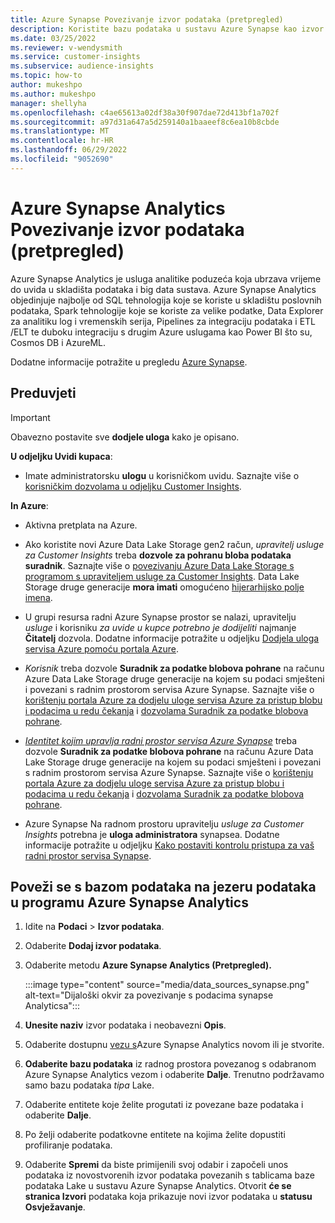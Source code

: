 ```yaml
---
title: Azure Synapse Povezivanje izvor podataka (pretpregled)
description: Koristite bazu podataka u sustavu Azure Synapse kao izvor podataka u programu Dynamics 365 Customer Insights.
ms.date: 03/25/2022
ms.reviewer: v-wendysmith
ms.service: customer-insights
ms.subservice: audience-insights
ms.topic: how-to
author: mukeshpo
ms.author: mukeshpo
manager: shellyha
ms.openlocfilehash: c4ae65613a02df38a30f907dae72d413bf1a702f
ms.sourcegitcommit: a97d31a647a5d259140a1baaeef8c6ea10b8cbde
ms.translationtype: MT
ms.contentlocale: hr-HR
ms.lasthandoff: 06/29/2022
ms.locfileid: "9052690"
---
```

# <a name="connect-an-azure-synapse-analytics-data-source-preview"></a>Azure Synapse Analytics Povezivanje izvor podataka (pretpregled)

Azure Synapse Analytics je usluga analitike poduzeća koja ubrzava vrijeme do uvida u skladišta podataka i big data sustava. Azure Synapse Analytics objedinjuje najbolje od SQL tehnologija koje se koriste u skladištu poslovnih podataka, Spark tehnologije koje se koriste za velike podatke, Data Explorer za analitiku log i vremenskih serija, Pipelines za integraciju podataka i ETL /ELT te duboku integraciju s drugim Azure uslugama kao Power BI što su, Cosmos DB i AzureML.

Dodatne informacije potražite u pregledu [Azure Synapse](/azure/synapse-analytics/overview-what-is).

## <a name="prerequisites"></a>Preduvjeti

> [!IMPORTANT]
> Obavezno postavite sve **dodjele uloga** kako je opisano.  

**U odjeljku Uvidi kupaca**:

* Imate administratorsku **ulogu** u korisničkom uvidu. Saznajte više o [korisničkim dozvolama u odjeljku Customer Insights](permissions.md#assign-roles-and-permissions).

**In Azure**:

- Aktivna pretplata na Azure.

- Ako koristite novi Azure Data Lake Storage gen2 račun, *upravitelj usluge za Customer Insights* treba **dozvole za pohranu bloba podataka suradnik**. Saznajte više o [povezivanju Azure Data Lake Storage s programom s upraviteljem usluge za Customer Insights](connect-service-principal.md). Data Lake Storage druge generacije **mora imati** omogućeno [hijerarhijsko polje imena](/azure/storage/blobs/data-lake-storage-namespace).

- U grupi resursa radni Azure Synapse prostor se nalazi, upravitelju *usluge* i korisniku *za uvide u kupce potrebno je dodijeliti* najmanje **Čitatelj** dozvola. Dodatne informacije potražite u odjeljku [Dodjela uloga servisa Azure pomoću portala Azure](/azure/role-based-access-control/role-assignments-portal).

- *Korisnik* treba dozvole **Suradnik za podatke blobova pohrane** na računu Azure Data Lake Storage druge generacije na kojem su podaci smješteni i povezani s radnim prostorom servisa Azure Synapse. Saznajte više o [korištenju portala Azure za dodjelu uloge servisa Azure za pristup blobu i podacima u redu čekanja](/azure/storage/common/storage-auth-aad-rbac-portal) i [dozvolama Suradnik za podatke blobova pohrane](/azure/role-based-access-control/built-in-roles#storage-blob-data-contributor).

- *[Identitet kojim upravlja radni prostor servisa Azure Synapse](/azure/synapse-analytics/security/synapse-workspace-managed-identity)* treba dozvole **Suradnik za podatke blobova pohrane** na računu Azure Data Lake Storage druge generacije na kojem su podaci smješteni i povezani s radnim prostorom servisa Azure Synapse. Saznajte više o [korištenju portala Azure za dodjelu uloge servisa Azure za pristup blobu i podacima u redu čekanja](/azure/storage/common/storage-auth-aad-rbac-portal) i [dozvolama Suradnik za podatke blobova pohrane](/azure/role-based-access-control/built-in-roles#storage-blob-data-contributor).

- Azure Synapse Na radnom prostoru upravitelju *usluge za Customer Insights* potrebna je **uloga administratora** synapsea. Dodatne informacije potražite u odjeljku [Kako postaviti kontrolu pristupa za vaš radni prostor servisa Synapse](/azure/synapse-analytics/security/how-to-set-up-access-control).

## <a name="connect-to-the-data-lake-database-in-azure-synapse-analytics"></a>Poveži se s bazom podataka na jezeru podataka u programu Azure Synapse Analytics

1. Idite na **Podaci** > **Izvor podataka**.

1. Odaberite **Dodaj izvor podataka**.

1. Odaberite metodu **Azure Synapse Analytics (Pretpregled).**

   :::image type="content" source="media/data_sources_synapse.png" alt-text="Dijaloški okvir za povezivanje s podacima synapse Analyticsa":::
  
1. **Unesite naziv** izvor podataka i neobavezni **Opis**.

1. Odaberite dostupnu [vezu s](connections.md)Azure Synapse Analytics novom ili je stvorite.

1. **Odaberite bazu podataka** iz radnog prostora povezanog s odabranom Azure Synapse Analytics vezom i odaberite **Dalje**. Trenutno podržavamo samo bazu podataka *tipa* Lake.

1. Odaberite entitete koje želite progutati iz povezane baze podataka i odaberite **Dalje**.

1. Po želji odaberite podatkovne entitete na kojima želite dopustiti profiliranje podataka.

1. Odaberite **Spremi** da biste primijenili svoj odabir i započeli unos podataka iz novostvorenih izvor podataka povezanih s tablicama baze podataka Lake u sustavu Azure Synapse Analytics. Otvorit **će se stranica Izvori** podataka koja prikazuje novi izvor podataka u **statusu Osvježavanje**.
